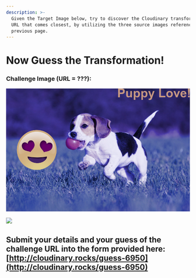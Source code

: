 ```yaml
---
description: >-
  Given the Target Image below, try to discover the Cloudinary transformation
  URL that comes closest, by utilizing the three source images referenced in the
  previous page.
---
```


# Now Guess the Transformation!

### Challenge Image \(**URL = ???**\):

![](.gitbook/assets/puppy-love-2.jpg)

![](https://github.com/cloudinary-devs/guess-transformation-jamstack-london/tree/aea496103cbf1afa14c1bbff1d8ad25e76632bac/.gitbook/assets/composite-two.jpg)

## Submit your details and your guess of the challenge URL into the form provided here: [http://cloudinary.rocks/guess-6950](http://cloudinary.rocks/guess-6950)

